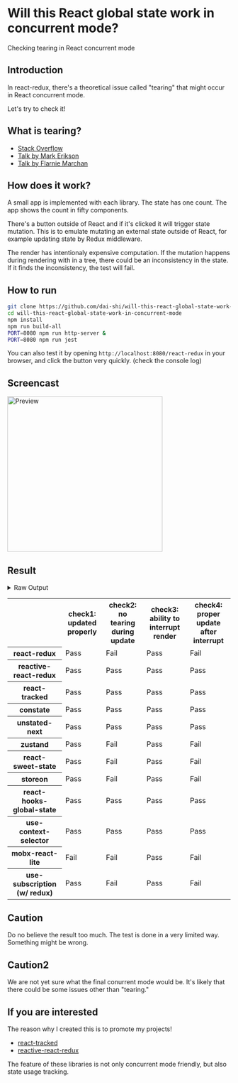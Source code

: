 # Will this React global state work in concurrent mode?

Checking tearing in React concurrent mode

## Introduction

In react-redux, there's a theoretical issue called "tearing"
that might occur in React concurrent mode.

Let's try to check it!

## What is tearing?

- [Stack Overflow](https://stackoverflow.com/questions/54891675/what-is-tearing-in-the-context-of-the-react-redux)
- [Talk by Mark Erikson](https://www.youtube.com/watch?v=yOZ4Ml9LlWE&t=933s)
- [Talk by Flarnie Marchan](https://www.youtube.com/watch?v=V1Ly-8Z1wQA&t=1079s)

## How does it work?

A small app is implemented with each library.
The state has one count.
The app shows the count in fifty components.

There's a button outside of React and
if it's clicked it will trigger state mutation.
This is to emulate mutating an external state outside of React,
for example updating state by Redux middleware.

The render has intentionaly expensive computation.
If the mutation happens during rendering with in a tree,
there could be an inconsistency in the state.
If it finds the inconsistency, the test will fail.

## How to run

```bash
git clone https://github.com/dai-shi/will-this-react-global-state-work-in-concurrent-mode.git
cd will-this-react-global-state-work-in-concurrent-mode
npm install
npm run build-all
PORT=8080 npm run http-server &
PORT=8080 npm run jest
```

You can also test it by opening `http://localhost:8080/react-redux`
in your browser, and click the button very quickly. (check the console log)

## Screencast

<img src="https://user-images.githubusercontent.com/490574/61502196-ce109200-aa0d-11e9-9efc-6203545d367c.gif" alt="Preview" width="350" />

## Result

<details>
<summary>Raw Output</summary>

```
  react-redux
    ✓ check1: updated properly (3161ms)
    ✕ check2: no tearing during update (23ms)
    ✓ check3: ability to interrupt render
    ✕ check4: proper update after interrupt (5150ms)
  reactive-react-redux
    ✓ check1: updated properly (3191ms)
    ✓ check2: no tearing during update (2ms)
    ✓ check3: ability to interrupt render
    ✓ check4: proper update after interrupt (1181ms)
  react-tracked
    ✓ check1: updated properly (8604ms)
    ✓ check2: no tearing during update (3ms)
    ✓ check3: ability to interrupt render (1ms)
    ✓ check4: proper update after interrupt (1082ms)
  constate
    ✓ check1: updated properly (8594ms)
    ✓ check2: no tearing during update (1ms)
    ✓ check3: ability to interrupt render
    ✓ check4: proper update after interrupt (2176ms)
  unstated-next
    ✓ check1: updated properly (8156ms)
    ✓ check2: no tearing during update
    ✓ check3: ability to interrupt render (1ms)
    ✓ check4: proper update after interrupt (1150ms)
  zustand
    ✓ check1: updated properly (3159ms)
    ✕ check2: no tearing during update (21ms)
    ✓ check3: ability to interrupt render
    ✕ check4: proper update after interrupt (5142ms)
  react-sweet-state
    ✓ check1: updated properly (10569ms)
    ✕ check2: no tearing during update (31ms)
    ✕ check3: ability to interrupt render (2ms)
    ✕ check4: proper update after interrupt (5029ms)
  storeon
    ✓ check1: updated properly (3153ms)
    ✕ check2: no tearing during update (20ms)
    ✓ check3: ability to interrupt render (1ms)
    ✕ check4: proper update after interrupt (5140ms)
  react-hooks-global-state
    ✓ check1: updated properly (8582ms)
    ✓ check2: no tearing during update (1ms)
    ✓ check3: ability to interrupt render
    ✓ check4: proper update after interrupt (1193ms)
  use-context-selector
    ✓ check1: updated properly (8606ms)
    ✓ check2: no tearing during update (1ms)
    ✓ check3: ability to interrupt render (1ms)
    ✓ check4: proper update after interrupt (1092ms)
  mobx-react-lite
    ✕ check1: updated properly (11669ms)
    ✕ check2: no tearing during update (4ms)
    ✓ check3: ability to interrupt render (1ms)
    ✕ check4: proper update after interrupt (5056ms)
  use-subscription
    ✓ check1: updated properly (8666ms)
    ✓ check2: no tearing during update (1ms)
    ✓ check3: ability to interrupt render
    ✕ check4: proper update after interrupt (5029ms)
```

</details>

<table>
  <tr>
    <th></th>
    <th>check1: updated properly</th>
    <th>check2: no tearing during update</th>
    <th>check3: ability to interrupt render</th>
    <th>check4: proper update after interrupt</th>
  </tr>

  <tr>
    <th>react-redux</th>
    <td>Pass</td>
    <td>Fail</td>
    <td>Pass</td>
    <td>Fail</td>
  </tr>

  <tr>
    <th>reactive-react-redux</th>
    <td>Pass</td>
    <td>Pass</td>
    <td>Pass</td>
    <td>Pass</td>
  </tr>

  </tr>
    <th>react-tracked</th>
    <td>Pass</td>
    <td>Pass</td>
    <td>Pass</td>
    <td>Pass</td>
  </tr>

  </tr>
    <th>constate</th>
    <td>Pass</td>
    <td>Pass</td>
    <td>Pass</td>
    <td>Pass</td>
  </tr>

  </tr>
    <th>unstated-next</th>
    <td>Pass</td>
    <td>Pass</td>
    <td>Pass</td>
    <td>Pass</td>
  </tr>

  </tr>
    <th>zustand</th>
    <td>Pass</td>
    <td>Fail</td>
    <td>Pass</td>
    <td>Fail</td>
  </tr>

  </tr>
    <th>react-sweet-state</th>
    <td>Pass</td>
    <td>Fail</td>
    <td>Pass</td>
    <td>Fail</td>
  </tr>

  </tr>
    <th>storeon</th>
    <td>Pass</td>
    <td>Fail</td>
    <td>Pass</td>
    <td>Fail</td>
  </tr>

  </tr>
    <th>react-hooks-global-state</th>
    <td>Pass</td>
    <td>Pass</td>
    <td>Pass</td>
    <td>Pass</td>
  </tr>

  </tr>
    <th>use-context-selector</th>
    <td>Pass</td>
    <td>Pass</td>
    <td>Pass</td>
    <td>Pass</td>
  </tr>

  </tr>
    <th>mobx-react-lite</th>
    <td>Fail</td>
    <td>Fail</td>
    <td>Pass</td>
    <td>Fail</td>
  </tr>

  </tr>
    <th>use-subscription (w/ redux)</th>
    <td>Pass</td>
    <td>Fail</td>
    <td>Pass</td>
    <td>Fail</td>
  </tr>
</table>

## Caution

Do no believe the result too much.
The test is done in a very limited way.
Something might be wrong.

## Caution2

We are not yet sure what the final conurrent mode would be.
It's likely that there could be some issues other than "tearing."

## If you are interested

The reason why I created this is to promote my projects!

- [react-tracked](https://github.com/dai-shi/react-tracked)
- [reactive-react-redux](https://github.com/dai-shi/reactive-react-redux)

The feature of these libraries is not only concurrent mode friendly,
but also state usage tracking.
